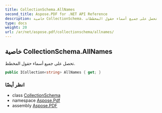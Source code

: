 ```yaml
---
title: CollectionSchema.AllNames
second_title: Aspose.PDF for .NET API Reference
description: خاصية CollectionSchema. تحصل على جميع أسماء حقول المخططات
type: docs
weight: 20
url: /ar/net/aspose.pdf/collectionschema/allnames/
---
```

## خاصية CollectionSchema.AllNames

تحصل على جميع أسماء حقول المخطط.

```csharp
public ICollection<string> AllNames { get; }
```

### انظر أيضًا

* class [CollectionSchema](../)
* namespace [Aspose.Pdf](../../../aspose.pdf/)
* assembly [Aspose.PDF](../../../)